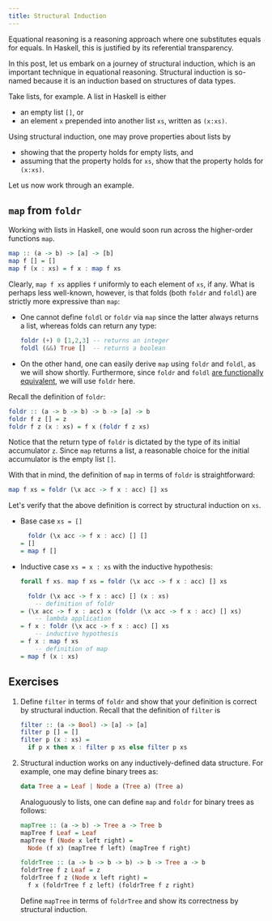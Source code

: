 ```yaml
---
title: Structural Induction
---
```


Equational reasoning is a reasoning approach where one substitutes
equals for equals. In Haskell, this is justified by its referential
transparency.

In this post, let us embark on a journey of structural induction, which is
an important technique in equational reasoning. Structural induction is so-named
because it is an induction based on structures of data types.

Take lists, for example. A list in Haskell is either

- an empty list `[]`, or
- an element `x` prepended into another list `xs`, written as `(x:xs)`.

Using structural induction, one may prove properties about lists by

- showing that the property holds for empty lists, and
- assuming that the property holds for `xs`, show that the property holds for
  `(x:xs)`.

Let us now work through an example.

## `map` from `foldr`

Working with lists in Haskell, one would soon run across the higher-order
functions `map`.

```haskell
map :: (a -> b) -> [a] -> [b]
map f [] = []
map f (x : xs) = f x : map f xs
```

Clearly, `map f xs` applies `f` uniformly to each element of `xs`, if any.
What is perhaps less well-known, however, is that folds (both `foldr` and `foldl`)
are strictly more expressive than `map`:

- One cannot define `foldl` or `foldr` via `map` since the latter always returns
  a list, whereas folds can return any type:

  ```haskell
  foldr (+) 0 [1,2,3] -- returns an integer
  foldl (&&) True []  -- returns a boolean
  ```

- On the other hand, one can easily derive `map` using `foldr` and `foldl`, as we
  will show shortly. Furthermore, since `foldr` and `foldl`
  [are functionally equivalent](/posts/2024-10-23-foldr-and-foldl.html), we will
  use `foldr` here.

Recall the definition of `foldr`:

```haskell
foldr :: (a -> b -> b) -> b -> [a] -> b
foldr f z [] = z
foldr f z (x : xs) = f x (foldr f z xs)
```

Notice that the return type of `foldr` is dictated by the type of its initial
accumulator `z`. Since `map` returns a list, a reasonable choice for the initial
accumulator is the empty list `[]`.

With that in mind, the definition of `map` in terms of `foldr` is straightforward:

```haskell
map f xs = foldr (\x acc -> f x : acc) [] xs
```

Let's verify that the above definition is correct by structural induction on `xs`.

- Base case `xs = []`

  ```haskell
    foldr (\x acc -> f x : acc) [] []
  = []
  = map f []
  ```

- Inductive case `xs = x : xs` with the inductive hypothesis:

  ```haskell
  forall f xs. map f xs = foldr (\x acc -> f x : acc) [] xs
  ```

  ```haskell
    foldr (\x acc -> f x : acc) [] (x : xs)
      -- definition of foldr
  = (\x acc -> f x : acc) x (foldr (\x acc -> f x : acc) [] xs)
      -- lambda application
  = f x : foldr (\x acc -> f x : acc) [] xs
      -- inductive hypothesis
  = f x : map f xs
      -- definition of map
  = map f (x : xs)
  ```

## Exercises

1. Define `filter` in terms of `foldr` and show that your definition is correct
   by structural induction. Recall that the definition of `filter` is

   ```haskell
   filter :: (a -> Bool) -> [a] -> [a]
   filter p [] = []
   filter p (x : xs) =
     if p x then x : filter p xs else filter p xs
   ```

2. Structural induction works on any inductively-defined data structure. For example,
   one may define binary trees as:

   ```haskell
   data Tree a = Leaf | Node a (Tree a) (Tree a)

   ```

   Analoguously to lists, one can define `map` and `foldr` for binary trees as follows:

   ```haskell
   mapTree :: (a -> b) -> Tree a -> Tree b
   mapTree f Leaf = Leaf
   mapTree f (Node x left right) =
     Node (f x) (mapTree f left) (mapTree f right)

   foldrTree :: (a -> b -> b -> b) -> b -> Tree a -> b
   foldrTree f z Leaf = z
   foldrTree f z (Node x left right) =
     f x (foldrTree f z left) (foldrTree f z right)
   ```

   Define `mapTree` in terms of `foldrTree` and show its correctness by structural
   induction.
